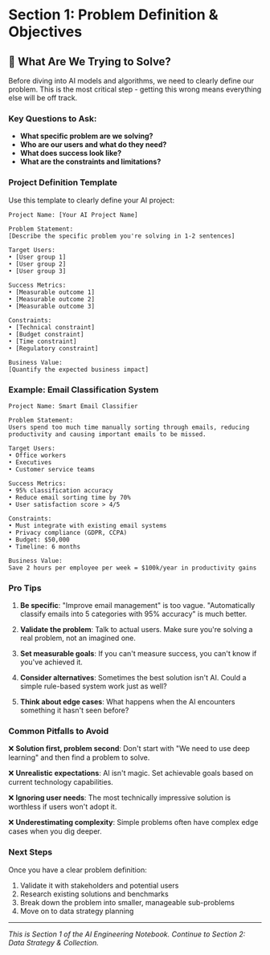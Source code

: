 # Section 1: Problem Definition & Objectives

## 🎯 What Are We Trying to Solve?

Before diving into AI models and algorithms, we need to clearly define our problem. This is the most critical step - getting this wrong means everything else will be off track.

### Key Questions to Ask:

- **What specific problem are we solving?**
- **Who are our users and what do they need?**
- **What does success look like?**
- **What are the constraints and limitations?**

### Project Definition Template

Use this template to clearly define your AI project:

```
Project Name: [Your AI Project Name]

Problem Statement: 
[Describe the specific problem you're solving in 1-2 sentences]

Target Users:
• [User group 1]
• [User group 2]
• [User group 3]

Success Metrics:
• [Measurable outcome 1]
• [Measurable outcome 2]
• [Measurable outcome 3]

Constraints:
• [Technical constraint]
• [Budget constraint]
• [Time constraint]
• [Regulatory constraint]

Business Value:
[Quantify the expected business impact]
```

### Example: Email Classification System

```
Project Name: Smart Email Classifier

Problem Statement: 
Users spend too much time manually sorting through emails, reducing productivity and causing important emails to be missed.

Target Users:
• Office workers
• Executives 
• Customer service teams

Success Metrics:
• 95% classification accuracy
• Reduce email sorting time by 70%
• User satisfaction score > 4/5

Constraints:
• Must integrate with existing email systems
• Privacy compliance (GDPR, CCPA)
• Budget: $50,000
• Timeline: 6 months

Business Value:
Save 2 hours per employee per week = $100k/year in productivity gains
```

### Pro Tips

1. **Be specific**: "Improve email management" is too vague. "Automatically classify emails into 5 categories with 95% accuracy" is much better.

2. **Validate the problem**: Talk to actual users. Make sure you're solving a real problem, not an imagined one.

3. **Set measurable goals**: If you can't measure success, you can't know if you've achieved it.

4. **Consider alternatives**: Sometimes the best solution isn't AI. Could a simple rule-based system work just as well?

5. **Think about edge cases**: What happens when the AI encounters something it hasn't seen before?

### Common Pitfalls to Avoid

❌ **Solution first, problem second**: Don't start with "We need to use deep learning" and then find a problem to solve.

❌ **Unrealistic expectations**: AI isn't magic. Set achievable goals based on current technology capabilities.

❌ **Ignoring user needs**: The most technically impressive solution is worthless if users won't adopt it.

❌ **Underestimating complexity**: Simple problems often have complex edge cases when you dig deeper.

### Next Steps

Once you have a clear problem definition:
1. Validate it with stakeholders and potential users
2. Research existing solutions and benchmarks
3. Break down the problem into smaller, manageable sub-problems
4. Move on to data strategy planning

---

*This is Section 1 of the AI Engineering Notebook. Continue to Section 2: Data Strategy & Collection.*

